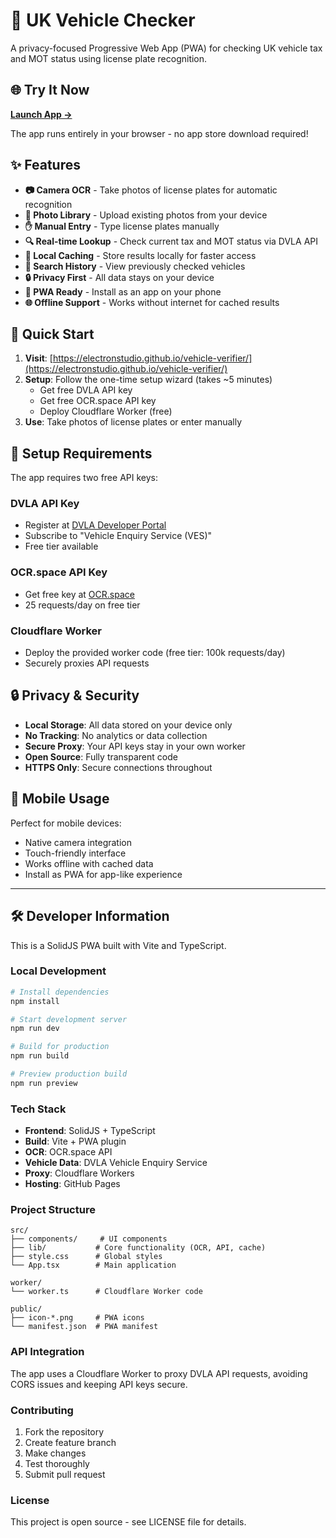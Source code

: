 # 🚗 UK Vehicle Checker

A privacy-focused Progressive Web App (PWA) for checking UK vehicle tax and MOT status using license plate recognition.

## 🌐 Try It Now

**[Launch App →](https://electronstudio.github.io/vehicle-verifier/)**

The app runs entirely in your browser - no app store download required!

## ✨ Features

- **📷 Camera OCR** - Take photos of license plates for automatic recognition
- **📂 Photo Library** - Upload existing photos from your device
- **✋ Manual Entry** - Type license plates manually
- **🔍 Real-time Lookup** - Check current tax and MOT status via DVLA API
- **💾 Local Caching** - Store results locally for faster access
- **📜 Search History** - View previously checked vehicles
- **🔒 Privacy First** - All data stays on your device
- **📱 PWA Ready** - Install as an app on your phone
- **🌐 Offline Support** - Works without internet for cached results

## 🚀 Quick Start

1. **Visit**: [https://electronstudio.github.io/vehicle-verifier/](https://electronstudio.github.io/vehicle-verifier/)
2. **Setup**: Follow the one-time setup wizard (takes ~5 minutes)
   - Get free DVLA API key
   - Get free OCR.space API key
   - Deploy Cloudflare Worker (free)
3. **Use**: Take photos of license plates or enter manually

## 🔧 Setup Requirements

The app requires two free API keys:

### DVLA API Key
- Register at [DVLA Developer Portal](https://developer-portal.driver-vehicle-licensing.api.gov.uk)
- Subscribe to "Vehicle Enquiry Service (VES)"
- Free tier available

### OCR.space API Key
- Get free key at [OCR.space](https://ocr.space/ocrapi/freekey)
- 25 requests/day on free tier

### Cloudflare Worker
- Deploy the provided worker code (free tier: 100k requests/day)
- Securely proxies API requests

## 🔒 Privacy & Security

- **Local Storage**: All data stored on your device only
- **No Tracking**: No analytics or data collection
- **Secure Proxy**: Your API keys stay in your own worker
- **Open Source**: Fully transparent code
- **HTTPS Only**: Secure connections throughout

## 📱 Mobile Usage

Perfect for mobile devices:
- Native camera integration
- Touch-friendly interface
- Works offline with cached data
- Install as PWA for app-like experience

---

## 🛠️ Developer Information

This is a SolidJS PWA built with Vite and TypeScript.

### Local Development

```bash
# Install dependencies
npm install

# Start development server
npm run dev

# Build for production
npm run build

# Preview production build
npm run preview
```

### Tech Stack

- **Frontend**: SolidJS + TypeScript
- **Build**: Vite + PWA plugin
- **OCR**: OCR.space API
- **Vehicle Data**: DVLA Vehicle Enquiry Service
- **Proxy**: Cloudflare Workers
- **Hosting**: GitHub Pages

### Project Structure

```
src/
├── components/     # UI components
├── lib/           # Core functionality (OCR, API, cache)
├── style.css      # Global styles
└── App.tsx        # Main application

worker/
└── worker.ts      # Cloudflare Worker code

public/
├── icon-*.png     # PWA icons
└── manifest.json  # PWA manifest
```

### API Integration

The app uses a Cloudflare Worker to proxy DVLA API requests, avoiding CORS issues and keeping API keys secure.

### Contributing

1. Fork the repository
2. Create feature branch
3. Make changes
4. Test thoroughly
5. Submit pull request

### License

This project is open source - see LICENSE file for details.